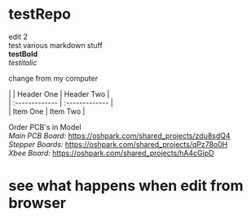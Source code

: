 # testRepo

edit 2  
test various markdown stuff  
**testBold**  
*testitalic*  

change from my computer


| | Header One     | Header Two     |  
| :------------- | :------------- |  
| Item One       | Item Two       |  

Order PCB's in Model  
*Main PCB Board:* https://oshpark.com/shared_projects/zdu8sdQ4  
*Stepper Boards:* https://oshpark.com/shared_projects/qPz78o0H  
*Xbee Board:* https://oshpark.com/shared_projects/hA4cGipD  

see what happens when edit from browser
=====
